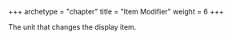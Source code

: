 +++
archetype = "chapter"
title = "Item Modifier"
weight = 6
+++

The unit that changes the display item.
